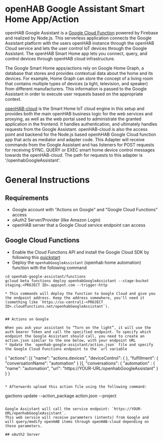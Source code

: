 # openHAB Google Assistant Smart Home App/Action

openHAB Google Assistant is a [Google Cloud Function](https://cloud.google.com/functions) powered by Firebase and realized by Node.js. This serverless application connects the Google Assistant platform with the users openHAB instance through the openHAB Cloud service and lets the user control IoT devices through the Google Assistant. The openHAB Smart Home app lets you connect, query, and control devices through openHAB cloud infrastructure.

The Google Smart Home apps/actions rely on Google Home Graph, a database that stores and provides contextual data about the home and its devices. For example, Home Graph can store the concept of a living room that contains multiple types of devices (a light, television, and speaker) from different manufacturers. This information is passed to the Google Assistant in order to execute user requests based on the appropriate context.

[openHAB-cloud](https://github.com/openhab/openhab-cloud) is the Smart Home IoT cloud engine in this setup and provides both the main openHAB business logic for the web services and proxying, as well as the web portal used to administrate the granted application in the frontend. It handles authentication, and ultimately handles requests from the Google Assistant. openHAB-cloud is also the access point and backend for the Node.js based openhHAB Google Cloud function app that acts as mediator and adapter code. This Adapter will receive commands from the Google Assistant and has listeners for POST requests for receiving SYNC, QUERY or EXEC smart home device control messages towards the openHAB-cloud. The path for requests to this adapter is '/openhabGoogleAssistant'.


# General Instructions

## Requirements

* Google account with "Actions on Google" and "Google Cloud Functions" access
* oAuth2 Server/Provider (like Amazon Login)
* openHAB server that a Google Cloud service endpoint can access


## Google Cloud Functions
* Enable the Cloud Functions API and install the Google Cloud SDK by following this [quickstart](https://cloud.google.com/functions/docs/quickstart) 
* Deploy the `openhabGoogleAssistant` (openhab home automation) function with the following command
```
cd openhab-google-assistant/functions
gcloud beta functions deploy openhabGoogleAssistant --stage-bucket staging.<PROJECT ID>.appspot.com --trigger-http

* This commands will deploy the function to Google Cloud and give you the endpoint address. Keep the address somewhere, you'll need it (something like `https://us-central1-<PROJECT ID>.cloudfunctions.net/openhabGoogleAssistant`).


## Actions on Google

When you ask your assistant to “Turn on the light”, it will use the auth bearer Token and call the specified endpoint. To specify which endpoint the Google Assistant should call, you need to create an action.json similar to the one below, with your endpoint URL
* Update the `openhab-google-assistant/action.json` file and specify the Google Cloud Functions endpoint to the `url variable
```
{
  "actions": [{
    "name": "actions.devices",
    "deviceControl": {
    },
    "fulfillment": {
      "conversationName": "automation"
    }
  }],
  "conversations": {
    "automation" :
    {
     "name": "automation",
     "url": "https://YOUR-URL/openhabGoogleAssistant"
    }
  }
}
```

* Afterwards upload this action file using the following command:
```
gactions update --action_package action.json --project <YOUR-GOOGLE-CLOUD-PROJECT-ID>
```

Google Assistant will call the service endpoint: `https://YOUR-URL/openhabGoogleAssistant`.
This web service will receive parameters (intents) from Google and will query/modify openHAB items through openHAB-cloud depending on those parameters.

## oAuth2 Server
